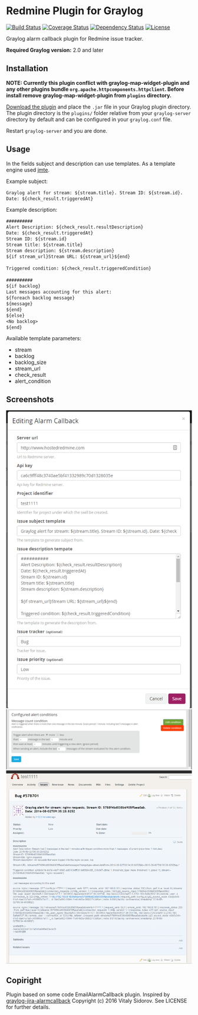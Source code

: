 # Redmine Plugin for Graylog

[![Build Status](https://travis-ci.org/sidvi1/graylog-redmine-plugin.svg?branch=master)](https://travis-ci.org/sidvi1/graylog-redmine-plugin)
[![Coverage Status](https://coveralls.io/repos/github/sidvi1/graylog-redmine-plugin/badge.svg?branch=master)](https://coveralls.io/github/sidvi1/graylog-redmine-plugin?branch=master)
[![Dependency Status](https://www.versioneye.com/user/projects/57a0748772d75c0051b3a1f6/badge.svg?style=flat-square)](https://www.versioneye.com/user/projects/57a0748772d75c0051b3a1f6)
[![License](http://img.shields.io/:license-mit-blue.svg)](http://badges.mit-license.org)


Graylog alarm callback plugin for Redmine issue tracker.

**Required Graylog version:** 2.0 and later

Installation
------------
**NOTE: Currently this plugin conflict with graylog-map-widget-plugin and any other plugins bundle `org.apache.httpcomponents.httpclient`.
Before install remove graylog-map-widget-plugin from `plugins` directory.**

[Download the plugin](https://github.com/sidvi1/graylog-redmine-plugin/releases)
and place the `.jar` file in your Graylog plugin directory. The plugin directory
is the `plugins/` folder relative from your `graylog-server` directory by default
and can be configured in your `graylog.conf` file.

Restart `graylog-server` and you are done.

Usage
-----
In the fields subject and description can use templates.
As a template engine used [jmte](https://code.google.com/archive/p/jmte/wikis/GettingStarted.wiki).

Example subject: 
```
Graylog alert for stream: ${stream.title}. Stream ID: ${stream.id}. Date: ${check_result.triggeredAt}
```

Example description:
```
##########
Alert Description: ${check_result.resultDescription}
Date: ${check_result.triggeredAt}
Stream ID: ${stream.id}
Stream title: ${stream.title}
Stream description: ${stream.description}
${if stream_url}Stream URL: ${stream_url}${end}

Triggered condition: ${check_result.triggeredCondition}

##########
${if backlog}
Last messages accounting for this alert:
${foreach backlog message}
${message}
${end}
${else}
<No backlog>
${end}
```


Available template parameters:
- stream
- backlog
- backlog_size
- stream_url
- check_result
- alert_condition

Screenshots
-----

![Plugin configuration form](screenshot_form.png)
![Sample alert configuration](screenshot_page.png)
![Redmine task received from graylog](screenshot_redmine.png)

Copiright
------
Plugin based on some code EmailAlarmCallback plugin.
Inspired by [graylog-jira-alarmcallback](https://github.com/magicdude4eva/graylog-jira-alarmcallback)
Copyright (c) 2016 Vitaly Sidorov. See LICENSE for further details.
